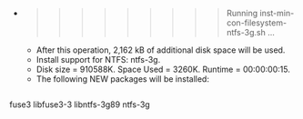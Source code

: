 * >>>>>>>>> Running inst-min-con-filesystem-ntfs-3g.sh ...
  * After this operation, 2,162 kB of additional disk space will be used.
  * Install support for NTFS: ntfs-3g.
  * Disk size = 910588K. Space Used = 3260K. Runtime = 00:00:00:15.
  * The following NEW packages will be installed:
  ```bash
fuse3 libfuse3-3 libntfs-3g89 ntfs-3g
  ```
